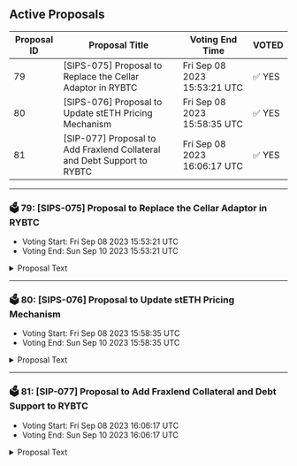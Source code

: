## Active Proposals

| Proposal ID | Proposal Title | Voting End Time | VOTED |
|-------------|----------------|-----------------|-------|
| 79 | [SIPS-075] Proposal to Replace the Cellar Adaptor in RYBTC | Fri Sep 08 2023 15:53:21 UTC | ✅ YES |
| 80 | [SIPS-076] Proposal to Update stETH Pricing Mechanism | Fri Sep 08 2023 15:58:35 UTC | ✅ YES |
| 81 | [SIP-077] Proposal to Add Fraxlend Collateral and Debt Support to RYBTC | Fri Sep 08 2023 16:06:17 UTC | ✅ YES |

---

### 🗳 79: [SIPS-075] Proposal to Replace the Cellar Adaptor in RYBTC
- Voting Start: Fri Sep 08 2023 15:53:21 UTC
- Voting End: Sun Sep 10 2023 15:53:21 UTC

<details>
<summary>Proposal Text</summary>
 
This text proposal is to replace the RYBTC Cellar Adaptor with an improved version called the Legacy Cellar Adaptor. This adaptor will enable RYBTC to cheaply take a position in RYETH. If accepted, a steward update will enable the strategist to add the new adaptor. See the corresponding forum post for more details: https://community.sommelier.finance/t/sips-075-upcoming-proposal-to-replace-the-cellar-adaptor-in-rybtc/1183
</details>

---

### 🗳 80: [SIPS-076] Proposal to Update stETH Pricing Mechanism
- Voting Start: Fri Sep 08 2023 15:58:35 UTC
- Voting End: Sun Sep 10 2023 15:58:35 UTC

<details>
<summary>Proposal Text</summary>
 
This text proposal is to update the pricing mechanism for stETH in RYETH. The new pricing mechanism is intended to dampen share price volatility. If the proposal is accepted, a steward update will enable the strategist to call the 'cachePriceRouter' function which will effect the change. For more details see the corresponding forum post: https://community.sommelier.finance/t/sips-076-upcoming-proposal-to-update-steth-pricing-mechanism/1184
</details>

---

### 🗳 81: [SIP-077] Proposal to Add Fraxlend Collateral and Debt Support to RYBTC
- Voting Start: Fri Sep 08 2023 16:06:17 UTC
- Voting End: Sun Sep 10 2023 16:06:17 UTC

<details>
<summary>Proposal Text</summary>
 
This text proposal is to add Fraxlend Collateral and Borrow capabilities to RYBTC as well as enable RYBTC to take a position in Fraximal. If the proposal is accepted, a steward update will enable the Fraxlend Collateral and Debt adaptors to be added to RYBTC, and will add the Fraximal Cellar position to RYBTC. For more details, see the corresponding forum post: https://community.sommelier.finance/t/sips-077-upcoming-proposal-to-add-fraxlend-collateral-and-debt-support-to-rybtc/1185/3
</details>
